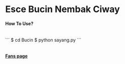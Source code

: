 <html>
  <head>
    <h1> Esce <b>Bucin</b> Nembak Ciway </h1>
  </head>
  <body>
    <head>
      <h4> How To Use? </h4>
      <p></p></br>
    </head>
    ```
  $ cd Bucin
  $ python sayang.py
  ```
    </br></br></br>
    <a href="https://facebook.com/Github.Recoder"> <b>Fans page</b> </a>
  </body>
</html>
